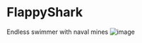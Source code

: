 # FlappyShark
Endless swimmer with naval mines
![image](https://user-images.githubusercontent.com/74148308/208121879-2ef352c1-b420-4d64-aa48-d31bb3ca450c.png)
